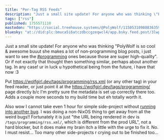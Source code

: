 ```yaml
---
title: "Per-Tag RSS Feeds"
description: "Just a small site update! For anyone who was thinking \"PolyWolf is so cool \u0026 awesome buuut she makes a lot of non-programming blog posts,..."
tags: ["rss"]
published: 1755571110
mastodon: "https://social.treehouse.systems/@PolyWolf/115053109888363592"
bluesky: "at://did:plc:bmuca5i6atczdbccgzeqwcl4/app.bsky.feed.post/3lwpv2y23b22j"
---
```


Just a small site update! For anyone who was thinking "PolyWolf is so cool & awesome buuut she makes a lot of non-programming blog posts, i just want to see the [#programming](https://wolfgirl.dev/tags/programming/) ones because those are super high-quality". Or if not exactly that thought then something similar, perhaps about another tag. In any case! ur in luck u hypothetical being from the future, i have that now :3

Put <https://wolfgirl.dev/tags/programming/rss.xml> (or any other tag) in your feed reader, or just point it at the <https://wolfgirl.dev/tags/programming/> page directly b/c I'm pretty sure the metadata is set up correctly there too. Adds a couple more seconds to my build time but eh totally worth it.

Also wow I cannot take even 1 hour for simple side-project without [running into another bug](https://github.com/withastro/astro/issues/11447#issuecomment-3198981545). I was doing a non-NixOS thing to get away from all the weird bugs!! Fortunately it is just "the URL being rendered in dev is `/tags/programming/rss.xml/`, which is different from the prod URL", not a hard blocker, but it does make my brain itch a little with the urge to fix it. No. I must resist... Too many other side-projects r crying out to be finished too...